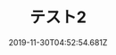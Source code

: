 ---
title: テスト2
tags:
  - test
slugs: internship-advice
isOpen: true  
description: >-
  test
thumbnail: https://user-images.githubusercontent.com/29594820/99104055-cd990300-2623-11eb-9891-3081271c5655.png
date: 2019-11-30T04:52:54.681Z
---